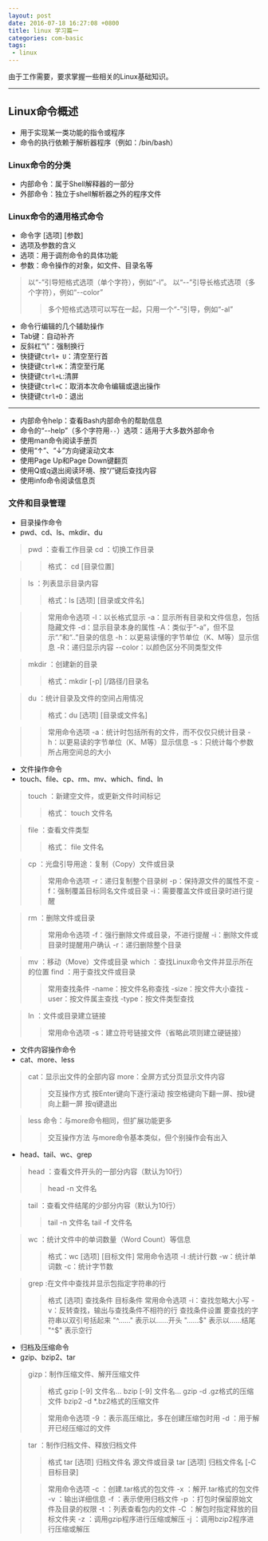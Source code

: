 ```yaml
---
layout: post
date: 2016-07-18 16:27:08 +0800
title: linux 学习篇一
categories: com-basic
tags:
 - linux
---
```

由于工作需要，要求掌握一些相关的Linux基础知识。

----
## Linux命令概述

 * 用于实现某一类功能的指令或程序  
 * 命令的执行依赖于解析器程序（例如：/bin/bash）  

### Linux命令的分类

 - 内部命令：属于Shell解释器的一部分  
 - 外部命令：独立于shell解析器之外的程序文件  

### Linux命令的通用格式命令  
 - 命令字 [选项] [参数]  
 - 选项及参数的含义  
  - 选项：用于调剂命令的具体功能  
  - 参数：命令操作的对象，如文件、目录名等
     
> 以“-”引导短格式选项（单个字符），例如“-l”。
> 以“--”引导长格式选项（多个字符），例如“--color”
> >多个短格式选项可以写在一起，只用一个“-”引导，例如“-al”

 - 命令行编辑的几个辅助操作
  - Tab键：自动补齐
  - 反斜杠“\”：强制换行
  - 快捷键`Ctrl+ U`：清空至行首
  - 快捷键`Ctrl+K`：清空至行尾
  - 快捷键`Ctrl+L`:清屏
  - 快捷键`Ctrl+C`：取消本次命令编辑或退出操作
  - 快捷键`Ctrl+D`：退出

------

 - 内部命令help：查看Bash内部命令的帮助信息
 - 命令的“--help”（多个字符用`--`）选项：适用于大多数外部命令
 - 使用man命令阅读手册页
  - 使用“↑”、“↓”方向键滚动文本
  - 使用Page Up和Page Down键翻页
  - 使用Q或q退出阅读环境、按“/”键后查找内容
 - 使用info命令阅读信息页  


### 文件和目录管理

 - 目录操作命令
  - pwd、cd、ls、mkdir、du  

> pwd ：查看工作目录
> cd ：切换工作目录

> > 格式： cd [目录位置]


> ls ：列表显示目录内容
> > 格式：ls [选项]  [目录或文件名]


> > 常用命令选项
> > -l：以长格式显示
> > -a：显示所有目录和文件信息，包括隐藏文件
> > -d：显示目录本身的属性
> > -A：类似于“-a”，但不显示“.”和“..”目录的信息
> > -h：以更易读懂的字节单位（K、M等）显示信息
> > -R：递归显示内容
> > --color：以颜色区分不同类型文件

> mkdir ：创建新的目录
> > 格式：mkdir [-p] [/路径/]目录名

> du ：统计目录及文件的空间占用情况
> > 格式：du [选项] [目录或文件名]

> > 常用命令选项
> > -a：统计时包括所有的文件，而不仅仅只统计目录
> > -h：以更易读的字节单位（K、M等）显示信息
> > -s：只统计每个参数所占用空间总的大小


 - 文件操作命令
  - touch、file、cp、rm、mv、which、find、ln

> touch ：新建空文件，或更新文件时间标记 
> > 格式： touch 文件名

> file ：查看文件类型
> > 格式： file 文件名

> cp ：光盘引导用途：复制（Copy）文件或目录
> > 常用命令选项
> > -r：递归复制整个目录树
> > -p：保持源文件的属性不变
> > -f：强制覆盖目标同名文件或目录
> > -i：需要覆盖文件或目录时进行提醒

> rm ：删除文件或目录
> > 常用命令选项
> > -f：强行删除文件或目录，不进行提醒
> > -i：删除文件或目录时提醒用户确认
> > -r：递归删除整个目录

> mv ：移动（Move）文件或目录
> which ：查找Linux命令文件并显示所在的位置
> find ：用于查找文件或目录
> > 常用查找条件
> > -name：按文件名称查找
> > -size：按文件大小查找
> > -user：按文件属主查找
> > -type：按文件类型查找

> ln ：文件或目录建立链接
> > 常用命令选项
> > -s：建立符号链接文件（省略此项则建立硬链接）



 - 文件内容操作命令
  - cat、more、less

> cat：显示出文件的全部内容
> more：全屏方式分页显示文件内容
> > 交互操作方式
> > 按Enter键向下逐行滚动 
> > 按空格键向下翻一屏、按b键向上翻一屏
> > 按q键退出

> less 命令：与more命令相同，但扩展功能更多
> > 交互操作方法
> > 与more命令基本类似，但个别操作会有出入


  - head、tail、wc、grep  

> head ：查看文件开头的一部分内容（默认为10行）
> > head -n 文件名

> tail ：查看文件结尾的少部分内容（默认为10行）
> > tail -n 文件名
> > tail -f 文件名


> wc ：统计文件中的单词数量（Word Count）等信息
> > 格式：wc [选项] [目标文件]
> >常用命令选项 
> > -l :统计行数
> > -w：统计单词数
> > -c：统计字节数

> grep :在文件中查找并显示包指定字符串的行
> > 格式 [选项] 查找条件 目标条件
> > 常用命令选项
> > -i：查找忽略大小写
> > -v：反转查找，输出与查找条件不相符的行
> > 查找条件设置
> > 要查找的字符串以双引号括起来
> "^......" 表示以......开头
> "......$" 表示以......结尾
> "^$" 表示空行


 - 归档及压缩命令
  - gzip、bzip2、tar

> gizp：制作压缩文件、解开压缩文件
> > 格式
> > gzip [-9] 文件名...
> > bzip [-9] 文件名...
> > gzip -d .gz格式的压缩文件
> > bzip2 -d *.bz2格式的压缩文件
> 
> > 常用命令选项
> > -9 ：表示高压缩比，多在创建压缩包时用
> > -d ：用于解开已经压缩过的文件

> tar ：制作归档文件、释放归档文件
> > 格式
> > tar [选项] 归档文件名 源文件或目录
> > tar [选项] 归档文件名 [-C目标目录]
> 
> > 常用命令选项
> > -c ：创建.tar格式的包文件
> > -x ：解开.tar格式的包文件
> > -v ：输出详细信息
> > -f ：表示使用归档文件
> > -p ：打包时保留原始文件及目录的权限
> > -t ：列表查看包内的文件 
> > -C ：解包时指定释放的目标文件夹
> > -z ：调用gzip程序进行压缩或解压
> > -j ：调用bzip2程序进行压缩或解压 


      
